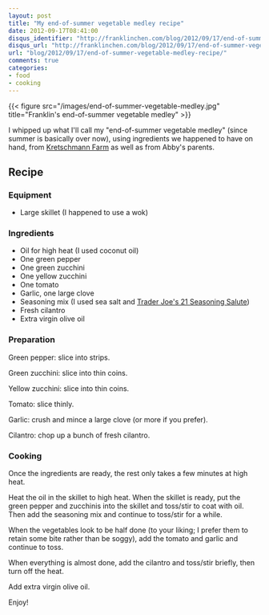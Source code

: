```yaml
---
layout: post
title: "My end-of-summer vegetable medley recipe"
date: 2012-09-17T08:41:00
disqus_identifier: "http://franklinchen.com/blog/2012/09/17/end-of-summer-vegetable-medley-recipe/"
disqus_url: "http://franklinchen.com/blog/2012/09/17/end-of-summer-vegetable-medley-recipe/"
url: "blog/2012/09/17/end-of-summer-vegetable-medley-recipe/"
comments: true
categories: 
- food
- cooking
---
```

{{< figure src="/images/end-of-summer-vegetable-medley.jpg" title="Franklin's end-of-summer vegetable medley" >}}

I whipped up what I'll call my "end-of-summer vegetable medley" (since summer is basically over now), using ingredients we happened to have on hand, from [Kretschmann Farm](/categories/kretschmann-farm/) as well as from Abby's parents.

<!--more-->

## Recipe

### Equipment

- Large skillet (I happened to use a wok)

### Ingredients

- Oil for high heat (I used coconut oil)
- One green pepper
- One green zucchini
- One yellow zucchini
- One tomato
- Garlic, one large clove
- Seasoning mix (I used sea salt and [Trader Joe's 21 Seasoning Salute](http://www.traderjoes.com/fearless-flyer/article.asp?article_id=539))
- Fresh cilantro
- Extra virgin olive oil

### Preparation

Green pepper: slice into strips.

Green zucchini: slice into thin coins.

Yellow zucchini: slice into thin coins.

Tomato: slice thinly.

Garlic: crush and mince a large clove (or more if you prefer).

Cilantro: chop up a bunch of fresh cilantro.

### Cooking

Once the ingredients are ready, the rest only takes a few minutes at high heat.

Heat the oil in the skillet to high heat. When the skillet is ready, put the green pepper and zucchinis into the skillet and toss/stir to coat with oil. Then add the seasoning mix and continue to toss/stir for a while.

When the vegetables look to be half done (to your liking; I prefer them to retain some bite rather than be soggy), add the tomato and garlic and continue to toss.

When everything is almost done, add the cilantro and toss/stir briefly, then turn off the heat.

Add extra virgin olive oil.

Enjoy!
